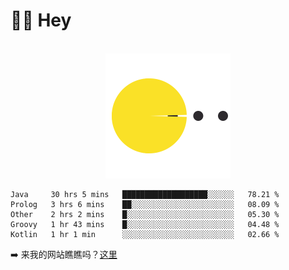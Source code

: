 
# 👋🏻 Hey
<div align="center">
	<br>
	<img src="https://raw.githubusercontent.com/Aniket965/Aniket965/master/pacman.svg?sanitize=true" width="200" height="200">
	<br>
</div>

<!--START_SECTION:waka-->
```text
Java     30 hrs 5 mins   ███████████████████░░░░░░   78.21 % 
Prolog   3 hrs 6 mins    ██░░░░░░░░░░░░░░░░░░░░░░░   08.09 % 
Other    2 hrs 2 mins    █░░░░░░░░░░░░░░░░░░░░░░░░   05.30 % 
Groovy   1 hr 43 mins    █░░░░░░░░░░░░░░░░░░░░░░░░   04.48 % 
Kotlin   1 hr 1 min      ░░░░░░░░░░░░░░░░░░░░░░░░░   02.66 %
```
<!--END_SECTION:waka-->

 ➡️  来我的网站瞧瞧吗？[这里](https://www.shaolongfei.com)
